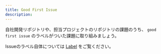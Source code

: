 ```yaml
---
title: Good First Issue
description: 
---
```

自社開発リポジトリや、担当プロジェクトのリポジトリの課題のうち、 `good first issue` のラベルがついた課題に取り組みましょう。

Issueのラベル自体については [Label](/engineering/git/label/) をご覧ください。
